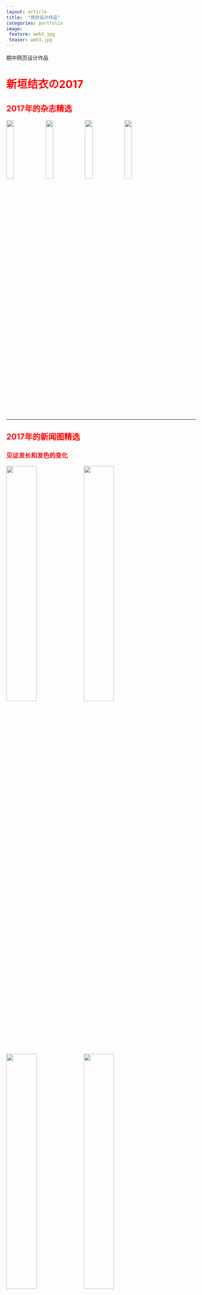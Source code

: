 ```yaml
---
layout: article
title:  "网页设计作品"
categories: portfolio
image: 
 feature: web3.jpg
 teaser: web3.jpg
---
```

期中网页设计作品


<font color="red"><h1>新垣结衣の2017</h1>
<h2>2017年的杂志精选 ​​​​</h2>
<img src="https://wx3.sinaimg.cn/mw1024/70396e5aly1fmztksdtx3j20lg3zq4qq.jpg" width="20%" />
<img src="https://wx2.sinaimg.cn/mw1024/70396e5aly1fmztl0b7ocj20ok3fr4qq.jpg" width="20%" />
<img src="https://wx3.sinaimg.cn/mw1024/70396e5aly1fmztli94q6j20l83x0x6p.jpg" width="20%" />
<img src="https://wx4.sinaimg.cn/mw1024/70396e5aly1fmztl3k8zrj20eg23rb25.jpg" width="20%" />
<hr />
<h2>2017年的新闻图精选</h2>
<h3>见证发长和发色的变化</h3>
<img src="https://wx3.sinaimg.cn/mw690/70396e5agy1fmzwlrjrq5j20qy13wq9u.jpg" width="40%" />
<img src="https://wx1.sinaimg.cn/mw690/70396e5agy1fmzwlsjus7j20j60stani.jpg" width="40%" />
<img src="https://wx3.sinaimg.cn/mw690/70396e5agy1fmzwlxlaowj211v1kw4qp.jpg" width="40%" />
<img src="https://wx2.sinaimg.cn/mw1024/70396e5agy1fmzwlygknhj20gy0pfaih.jpg" width="40%" />
<hr />
<h2>2017年的CM精选</h2>
<h3>十六茶、优衣库、舒洁、丰田(从左到右)</h3>
<img src="https://wx3.sinaimg.cn/mw690/70396e5agy1fmzznd889rj20cl0ik47u.jpg" width="40%" />
<img src="https://wx2.sinaimg.cn/mw690/70396e5agy1fmzznewwrdj20xc18ekjl.jpg" width="40%" />
<img src="https://wx2.sinaimg.cn/mw690/70396e5agy1fmzznge7lsj20xc18eu0x.jpg" width="40%" />
<img src="https://wx2.sinaimg.cn/mw690/70396e5agy1fmzznih1omj20xc18ekjl.jpg" width="40%" />
<hr />
<h2>2017年最佳电视剧</h2>
<h3>逃避可耻但有用</h3>
<br />
<img src="https://timgsa.baidu.com/timg?image&quality=80&size=b9999_10000&sec=1514744279910&di=1d35bb19399ef686839ce55dc169e1d0&imgtype=0&src=http%3A%2F%2Fimg1.gtimg.com%2Fninja%2F1%2F2016%2F10%2Fninja147729291047303.jpg" width="40%" />
<img src="https://timgsa.baidu.com/timg?image&quality=80&size=b9999_10000&sec=1514744354386&di=91cb498043dfc101a5e483f3c2675f75&imgtype=0&src=http%3A%2F%2Fimg.mp.itc.cn%2Fupload%2F20161223%2F1359f0975c4e4d7fa946862a7864002e_th.jpeg" width="40%" />
